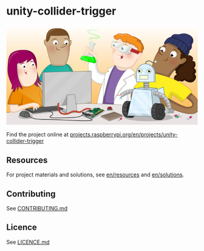 # unity-collider-trigger

![unity-collider-trigger](banner.png)

Find the project online at [projects.raspberrypi.org/en/projects/unity-collider-trigger](https://projects.raspberrypi.org/en/projects/unity-collider-trigger)

## Resources
For project materials and solutions, see [en/resources](https://github.com/raspberrypilearning/unity-collider-trigger/tree/master/en/resources) and [en/solutions](https://github.com/raspberrypilearning/unity-collider-trigger/tree/master/en/solutions).

## Contributing
See [CONTRIBUTING.md](CONTRIBUTING.md)

## Licence
 See [LICENCE.md](LICENCE.md)